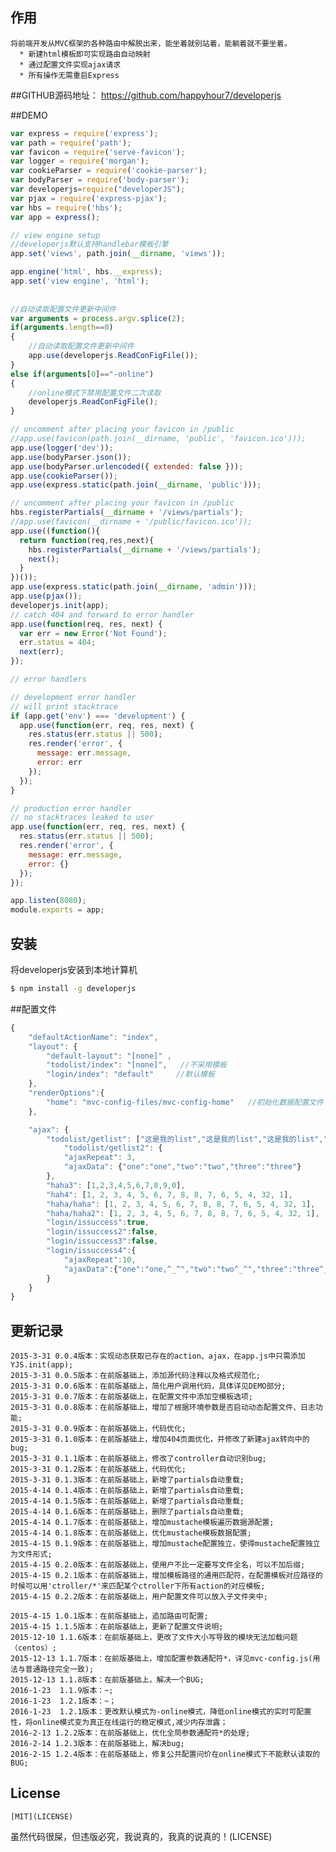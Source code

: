 ## 作用

    将前端开发从MVC框架的各种路由中解脱出来，能坐着就别站着，能躺着就不要坐着。
      * 新建html模板即可实现路由自动映射
      * 通过配置文件实现ajax请求
      * 所有操作无需重启Express

##GITHUB源码地址：
    https://github.com/happyhour7/developerjs
      
##DEMO  
```js
var express = require('express');
var path = require('path');
var favicon = require('serve-favicon');
var logger = require('morgan');
var cookieParser = require('cookie-parser');
var bodyParser = require('body-parser');
var developerjs=require("developerJS");
var pjax = require('express-pjax');
var hbs = require('hbs');
var app = express();

// view engine setup
//developerjs默认支持handlebar模板引擎 
app.set('views', path.join(__dirname, 'views'));

app.engine('html', hbs.__express);
app.set('view engine', 'html');
 
 
//自动读取配置文件更新中间件 
var arguments = process.argv.splice(2);
if(arguments.length==0)
{
    //自动读取配置文件更新中间件
    app.use(developerjs.ReadConFigFile());
}
else if(arguments[0]=="-online")
{
    //online模式下禁用配置文件二次读取
    developerjs.ReadConFigFile();
}

// uncomment after placing your favicon in /public
//app.use(favicon(path.join(__dirname, 'public', 'favicon.ico')));
app.use(logger('dev'));
app.use(bodyParser.json());
app.use(bodyParser.urlencoded({ extended: false }));
app.use(cookieParser());
app.use(express.static(path.join(__dirname, 'public')));

// uncomment after placing your favicon in /public
hbs.registerPartials(__dirname + '/views/partials');
//app.use(favicon(__dirname + '/public/favicon.ico'));
app.use((function(){
  return function(req,res,next){
    hbs.registerPartials(__dirname + '/views/partials');
    next();
  }
})());
app.use(express.static(path.join(__dirname, 'admin')));
app.use(pjax());
developerjs.init(app);
// catch 404 and forward to error handler
app.use(function(req, res, next) {
  var err = new Error('Not Found');
  err.status = 404;
  next(err);
});

// error handlers

// development error handler
// will print stacktrace
if (app.get('env') === 'development') {
  app.use(function(err, req, res, next) {
    res.status(err.status || 500);
    res.render('error', {
      message: err.message,
      error: err
    });
  });
}

// production error handler
// no stacktraces leaked to user
app.use(function(err, req, res, next) {
  res.status(err.status || 500);
  res.render('error', {
    message: err.message,
    error: {}
  });
});

app.listen(8080);
module.exports = app;

```



## 安装

  将developerjs安装到本地计算机

```bash
$ npm install -g developerjs
```


##配置文件

```js
{
    "defaultActionName": "index",           
    "layout": {
        "default-layout": "[none]" ,   
        "todolist/index": "[none]",   //不采用模板
        "login/index": "default"     //默认模板       
    },
    "renderOptions":{
        "home": "mvc-config-files/mvc-config-home"   //初始化数据配置文件    
    },

    "ajax": {
        "todolist/getlist": ["这是我的list","这是我的list","这是我的list","这是我的list","这是我的list","这是我的list","这是我的list","这是我的list"],
            "todolist/getlist2": {
            "ajaxRepeat": 3,                                            
            "ajaxData": {"one":"one","two":"two","three":"three"}       
        },
        "haha3": [1,2,3,4,5,6,7,8,9,0],
        "hah4": [1, 2, 3, 4, 5, 6, 7, 8, 8, 7, 6, 5, 4, 32, 1],
        "haha/haha": [1, 2, 3, 4, 5, 6, 7, 8, 8, 7, 6, 5, 4, 32, 1],
        "haha/haha2": [1, 2, 3, 4, 5, 6, 7, 8, 8, 7, 6, 5, 4, 32, 1],
        "login/issuccess":true,
        "login/issuccess2":false,
        "login/issuccess3":false,
        "login/issuccess4":{
            "ajaxRepeat":10,
            "ajaxData":{"one":"one,^_^","two":"two^_^","three":"three^_^"}
        }
    }
}
```

## 更新记录
    2015-3-31 0.0.4版本：实现动态获取已存在的action、ajax，在app.js中只需添加YJS.init(app);
    2015-3-31 0.0.5版本：在前版基础上，添加源代码注释以及格式规范化;
    2015-3-31 0.0.6版本：在前版基础上，简化用户调用代码，具体详见DEMO部分;
    2015-3-31 0.0.7版本：在前版基础上，在配置文件中添加空模板选项;
    2015-3-31 0.0.8版本：在前版基础上，增加了根据环境参数是否启动动态配置文件、日志功能;
    2015-3-31 0.0.9版本：在前版基础上，代码优化;
    2015-3-31 0.1.0版本：在前版基础上，增加404页面优化，并修改了新建ajax转向中的bug;
    2015-3-31 0.1.1版本：在前版基础上，修改了controller自动识别bug;
    2015-3-31 0.1.2版本：在前版基础上，代码优化;
    2015-3-31 0.1.3版本：在前版基础上，新增了partials自动重载;
    2015-4-14 0.1.4版本：在前版基础上，新增了partials自动重载;
    2015-4-14 0.1.5版本：在前版基础上，新增了partials自动重载;
    2015-4-14 0.1.6版本：在前版基础上，删除了partials自动重载;
    2015-4-14 0.1.7版本：在前版基础上，增加mustache模板遍历数据源配置;
    2015-4-14 0.1.8版本：在前版基础上，优化mustache模板数据配置;
    2015-4-15 0.1.9版本：在前版基础上，增加mustache配置独立，使得mustache配置独立为文件形式;
    2015-4-15 0.2.0版本：在前版基础上，使用户不比一定要写文件全名，可以不加后缀;
    2015-4-15 0.2.1版本：在前版基础上，增加模板路径的通用匹配符，在配置模板对应路径的时候可以用'ctroller/*'来匹配某个ctroller下所有action的对应模板;
    2015-4-15 0.2.2版本：在前版基础上，用户配置文件可以放入子文件夹中;

    2015-4-15 1.0.1版本：在前版基础上，追加路由可配置;
    2015-4-15 1.1.5版本：在前版基础上，更新了配置文件说明;
    2015-12-10 1.1.6版本：在前版基础上，更改了文件大小写导致的模块无法加载问题（centos）;
    2015-12-13 1.1.7版本：在前版基础上，增加配置参数通配符*，详见mvc-config.js(用法与普通路径完全一致);
    2015-12-13 1.1.8版本：在前版基础上，解决一个BUG;
    2016-1-23  1.1.9版本：~;
    2016-1-23  1.2.1版本：~；
    2016-1-23  1.2.1版本：更改默认模式为-online模式，降低online模式的实时可配置性，将online模式变为真正在线运行的稳定模式,减少内存泄露；
    2016-2-13 1.2.2版本：在前版基础上，优化全局参数通配符*的处理;
    2016-2-14 1.2.3版本：在前版基础上，解决bug;
    2016-2-15 1.2.4版本：在前版基础上，修复公共配置问价在online模式下不能默认读取的BUG;
## License
    [MIT](LICENSE)
  虽然代码很屎，但违版必究，我说真的，我真的说真的！(LICENSE)

